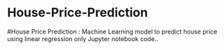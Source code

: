 # House-Price-Prediction
#House Price Prediction :
Machine Learning model to predict house
price using linear regression only
Jupyter notebook code..
